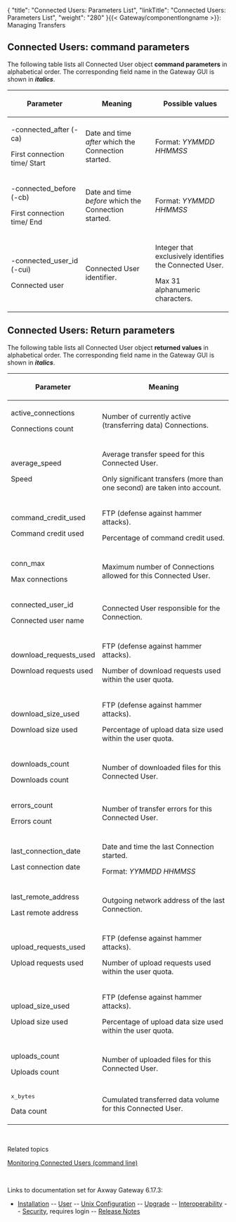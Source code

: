 {
    "title": "Connected Users: Parameters List",
    "linkTitle": "Connected Users: Parameters List",
    "weight": "280"
}{{< Gateway/componentlongname  >}}: Managing Transfers

## Connected Users: command parameters

The following table lists all Connected User object **command parameters** in alphabetical order. The corresponding field name in the Gateway GUI is shown in <span style="font-weight: bold;font-style: italic;">italics</span>.

<table>
         
         
         
         
   
   <thead>
      <tr>
<th class="HeadE-Column1-Header1"><span style="font-weight: bold;">Parameter</span>         </th>
<th class="HeadE-Column1-Header1"><p>Meaning</p>         </th>
<th class="HeadD-Column1-Header1"><p>Possible values</p>         </th>
      </tr>
   </thead>
   <tbody>
      <tr>
         <td><p>-connected_after (-ca)</p>
<p>First connection time/ Start</p>         </td>
         <td><p>Date and time <span style="font-style: italic;">after</span> which the Connection started.</p>         </td>
         <td><p>Format: <span style="font-style: italic;">YYMMDD HHMMSS</span></p>         </td>
      </tr>
      <tr>
         <td><p>-connected_before (-cb)</p>
<p>First connection time/ End</p>         </td>
         <td><p>Date and time <span style="font-style: italic;">before</span> which the Connection started.</p>         </td>
         <td><p>Format: <span style="font-style: italic;">YYMMDD HHMMSS</span></p>         </td>
      </tr>
      <tr>
         <td><p>-connected_user_id (-cui)</p>
<p>Connected user</p>         </td>
         <td><p>Connected User identifier.</p>         </td>
         <td><p>Integer that exclusively identifies the Connected User.</p>
<p>Max 31 alphanumeric characters.</p>         </td>
      </tr>
   </tbody>
</table>

<span id="return_paras"></span>

## Connected Users: Return parameters

The following table lists all Connected User object <span style="font-weight: bold;">returned values</span> in alphabetical order. The corresponding field name in the Gateway GUI is shown in <span style="font-weight: bold;font-style: italic;">italics</span>.

<table>
         
         
         
   
   <thead>
      <tr>
<th class="HeadE-Column1-Header1"><span style="font-weight: bold;">Parameter</span>         </th>
<th class="HeadD-Column1-Header1"><p>Meaning</p>         </th>
      </tr>
   </thead>
   <tbody>
      <tr>
         <td><p>active_connections</p>
<p>Connections count</p>         </td>
         <td><p>Number of currently active (transferring data) Connections.</p>         </td>
      </tr>
      <tr>
         <td><p>average_speed</p>
<p>Speed</p>         </td>
         <td><p>Average transfer speed for this Connected User.</p>
<p>Only significant transfers (more than one second) are taken into account.</p>         </td>
      </tr>
      <tr>
         <td><p>command_credit_used</p>
<p>Command credit used</p>         </td>
         <td><p>FTP (defense against hammer attacks).</p>
<p>Percentage of command credit used.</p>         </td>
      </tr>
      <tr>
         <td><p>conn_max</p>
<p>Max connections</p>         </td>
         <td><p>Maximum number of Connections allowed for this Connected User.</p>         </td>
      </tr>
      <tr>
         <td><p>connected_user_id</p>
<p>Connected user name</p>         </td>
         <td><p>Connected User responsible for the Connection.</p>         </td>
      </tr>
      <tr>
         <td><p>download_requests_used</p>
<p>Download requests used</p>         </td>
         <td><p>FTP (defense against hammer attacks).</p>
<p>Number of download requests used within the user quota.</p>         </td>
      </tr>
      <tr>
         <td><p>download_size_used</p>
<p>Download size used</p>         </td>
         <td><p>FTP (defense against hammer attacks).</p>
<p>Percentage of upload data size used within the user quota.</p>         </td>
      </tr>
      <tr>
         <td><p>downloads_count</p>
<p>Downloads count</p>         </td>
         <td><p>Number of downloaded files for this Connected User.</p>         </td>
      </tr>
      <tr>
         <td><p>errors_count</p>
<p>Errors count</p>         </td>
         <td><p>Number of transfer errors for this Connected User.</p>         </td>
      </tr>
      <tr>
         <td><p>last_connection_date</p>
<p>Last connection date</p>         </td>
         <td><p>Date and time the last Connection started.</p>
<p>Format: <span style="font-style: italic;">YYMMDD HHMMSS</span></p>         </td>
      </tr>
      <tr>
         <td><p>last_remote_address</p>
<p>Last remote address</p>         </td>
         <td><p>Outgoing network address of the last Connection.</p>         </td>
      </tr>
      <tr>
         <td><p>upload_requests_used</p>
<p>Upload requests used</p>         </td>
         <td><p>FTP (defense against hammer attacks).</p>
<p>Number of upload requests used within the user quota.</p>         </td>
      </tr>
      <tr>
         <td><p>upload_size_used</p>
<p>Upload size used</p>         </td>
         <td><p>FTP (defense against hammer attacks).</p>
<p>Percentage of upload data size used within the user quota.</p>         </td>
      </tr>
      <tr>
         <td><p>uploads_count</p>
<p>Uploads count</p>         </td>
         <td><p>Number of uploaded files for this Connected User.</p>         </td>
      </tr>
      <tr>
         <td><p><span style="font-family: monospace;font-weight: normal;">x_bytes</span></p>
<p>Data count</p>         </td>
         <td><p>Cumulated transferred data volume for this Connected User.</p>         </td>
      </tr>
   </tbody>
</table>

 

Related topics

[Monitoring Connected Users (command line)](../monitoring_connected_users_cli)

 

Links to documentation set for Axway Gateway <span class="mc-variable axway_variables.Release_Number variable">6.17.3</span>:

-   [Installation](/bundle/Gateway_6173_InstallationGuide_allOS_en_HTML5/page/Content/start_page.htm) -- [User](/bundle/Gateway_6173_UsersGuide_allOS_en_HTML5/page/Content/start_page.htm) -- [Unix Configuration](/bundle/Gateway_6173_ConfigurationGuide_UNIX_en_HTML5/page/Content/start_page.htm) -- [Upgrade](/bundle/Gateway_6173_UpgradeGuide_allOS_en_HTML5/page/Content/start_page.htm) -- [Interoperability](/bundle/Gateway_6173_InteroperabilityGuide_allOS_en_HTML5/page/Content/start_page.htm) -- [Security](/bundle/Gateway_6173_SecurityGuide_allOS_en_HTML5/page/Content/start_page.htm), requires login -- [Release Notes](/bundle/Gateway_6173_ReleaseNotes_allOS_en_HTML5/page/Content/Gateway_ReleaseNotes_allOS_en.htm)
